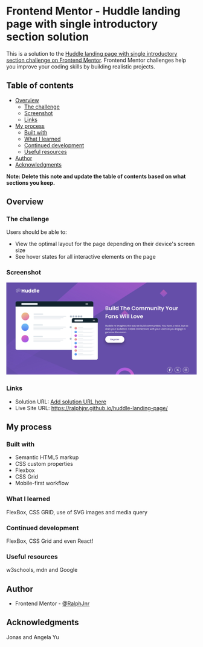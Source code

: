 # Frontend Mentor - Huddle landing page with single introductory section solution

This is a solution to the [Huddle landing page with single introductory section challenge on Frontend Mentor](https://www.frontendmentor.io/challenges/huddle-landing-page-with-a-single-introductory-section-B_2Wvxgi0). Frontend Mentor challenges help you improve your coding skills by building realistic projects.

## Table of contents

- [Overview](#overview)
  - [The challenge](#the-challenge)
  - [Screenshot](#screenshot)
  - [Links](#links)
- [My process](#my-process)
  - [Built with](#built-with)
  - [What I learned](#what-i-learned)
  - [Continued development](#continued-development)
  - [Useful resources](#useful-resources)
- [Author](#author)
- [Acknowledgments](#acknowledgments)

**Note: Delete this note and update the table of contents based on what sections you keep.**

## Overview

### The challenge

Users should be able to:

- View the optimal layout for the page depending on their device's screen size
- See hover states for all interactive elements on the page

### Screenshot

![](./screenshot.jpg)

### Links

- Solution URL: [Add solution URL here](https://your-solution-url.com)
- Live Site URL: https://ralphjnr.github.io/huddle-landing-page/

## My process

### Built with

- Semantic HTML5 markup
- CSS custom properties
- Flexbox
- CSS Grid
- Mobile-first workflow

### What I learned

FlexBox, CSS GRID, use of SVG images and media query

### Continued development

FlexBox, CSS Grid and even React!

### Useful resources

w3schools, mdn and Google

## Author

- Frontend Mentor - [@RalphJnr](https://www.frontendmentor.io/profile/RalphJnr)

## Acknowledgments

Jonas and Angela Yu
